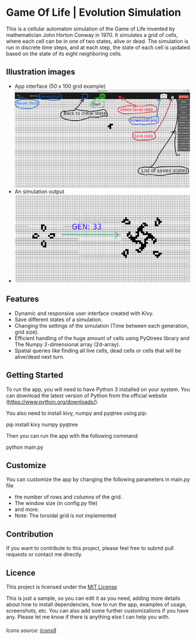 # Game Of Life | Evolution Simulation
This is a cellular automaton simulation of the Game of Life invented by mathematician John Horton Conway in 1970. It simulates a grid of cells, where each cell can be in one of two states, alive or dead. The simulation is run in discrete time steps, and at each step, the state of each cell is updated based on the state of its eight neighboring cells. 

## Illustration images
- App interface (50 x 100 grid example)
![App interface image](https://github.com/bationoA/Evolution_Simulation/blob/main/resources/images/Game-of-Life-intro-0_ed.png)
- An simulation output
- ![An simulation output image](https://github.com/bationoA/Evolution_Simulation/blob/main/resources/images/sharingan_ed.png)

## Features

- Dynamic and responsive user interface created with Kivy.
- Save different states of a simulation.
- Changing the settings of the simulation (Time between each generation, grid size).
- Efficient handling of the huge amount of cells using PyQtrees library and The Numpy 2-dimensional array (2d-array).
- Spatial queries like finding all live cells, dead cells or cells that will be alive/dead next turn.

## Getting Started

To run the app, you will need to have Python 3 installed on your system. You can download the latest version of Python from the official website (https://www.python.org/downloads/).

You also need to install kivy, numpy and pyqtree using pip:

pip install kivy numpy pyqtree


Then you can run the app with the following command:

python main.py


## Customize

You can customize the app by changing the following parameters in main.py file

- the number of rows and columns of the grid.
- The window size (in config.py file)
- and more.
- Note: The toroidal grid is not implemented

## Contribution

If you want to contribute to this project, please feel free to submit pull requests or contact me directly.

## Licence

This project is licensed under the [MIT License](https://choosealicense.com/licenses/mit/)

This is just a sample, so you can edit it as you need, adding more details about how to install dependencies, how to run the app, examples of usage, screenshots, etc.
You can also add some further customizations if you have any.
Please let me know if there is anything else I can help you with.

###### <p><i>Icons source: <a target="_blank" href="https://icons8.com">Icons8</a></i></p>
